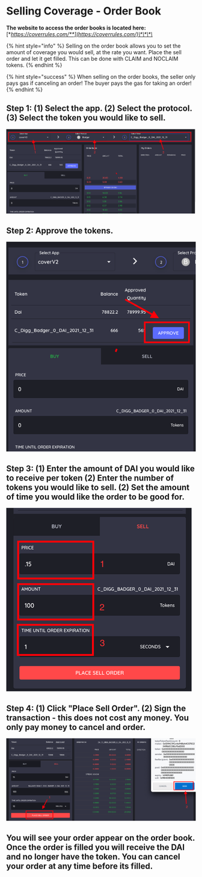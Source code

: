 # Selling Coverage - Order Book

**The website to access the order books is located here:** [**https://coverrules.com/**](https://coverrules.com/)\*\*\*\*

{% hint style="info" %}
Selling on the order book allows you to set the amount of coverage you would sell, at the rate you want. Place the sell order and let it get filled. This can be done with CLAIM and NOCLAIM tokens. 
{% endhint %}

{% hint style="success" %}
When selling on the order books, the seller only pays gas if canceling an order! The buyer pays the gas for taking an order!
{% endhint %}

##  Step 1: \(1\) Select the app. \(2\) Select the protocol. \(3\) Select the token you would like to sell. 

![](../../.gitbook/assets/screen-shot-2021-04-30-at-11.19.59-pm.png)

## Step 2: Approve the tokens. 

![](../../.gitbook/assets/screen-shot-2021-04-30-at-11.26.36-pm.png)

## Step 3: \(1\) Enter the amount of DAI you would like to receive per token \(2\) Enter the number of tokens you would like to sell. \(2\) Set the amount of time you would like the order to be good for. 

![](../../.gitbook/assets/screen-shot-2021-04-30-at-11.33.02-pm.png)

## Step 4: \(1\) Click "Place Sell Order". \(2\) Sign the transaction - this does not cost any money. You only pay money to cancel and order.

![](../../.gitbook/assets/screen-shot-2021-04-30-at-11.39.56-pm.png)



## You will see your order appear on the order book. Once the order is filled you will receive the DAI and no longer have the token. You can cancel your order at any time before its filled. 





